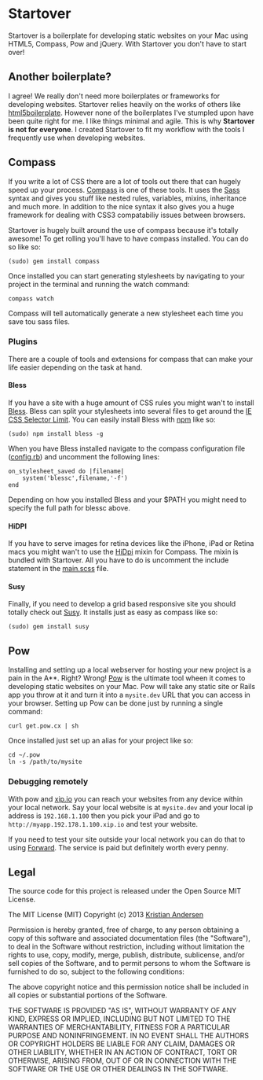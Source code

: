 # Startover

Startover is a boilerplate for developing static websites on your Mac using HTML5, Compass, Pow and jQuery. With Startover you don't have to start over!

## Another boilerplate?

I agree! We really don't need more boilerplates or frameworks for developing websites. Startover relies heavily on the works
of others like [html5boilerplate](http://html5boilerplate.com/). However none of the boilerplates I've stumpled upon have
been quite right for me. I like things minimal and agile. This is why **Startover is not for everyone**. I created Startover
to fit my workflow with the tools I frequently use when developing websites.

## Compass

If you write a lot of CSS there are a lot of tools out there that can hugely speed up your process. [Compass](http://compass-style.org) is one of these tools. It uses the [Sass](http://sass-lang.com) syntax and gives you stuff like nested rules, variables, mixins, inheritance and much more. In addition to the nice syntax it also gives you a huge framework for dealing with CSS3 compatabiliy issues between browsers.

Startover is hugely built around the use of compass because it's totally awesome! To get rolling you'll have to have compass
installed. You can do so like so:

    (sudo) gem install compass

Once installed you can start generating stylesheets by navigating to your project in the terminal and running the watch command:

    compass watch

Compass will tell automatically generate a new stylesheet each time you save tou sass files.

### Plugins

There are a couple of tools and extensions for compass that can make your life easier depending on the task at hand.

#### Bless

If you have a site with a huge amount of CSS rules you might wan't to install [Bless](http://blesscss.com). Bless can split your stylesheets into several files to get around the [IE CSS Selector Limit](http://stackoverflow.com/questions/9906794/internet-explorers-css-rules-limits). You can easily install Bless with [npm](http://npmjs.org/) like so:

    (sudo) npm install bless -g

When you have Bless installed navigate to the compass configuration file ([config.rb](config.rb)) and uncomment the following lines:

    on_stylesheet_saved do |filename|
        system('blessc',filename,'-f')
    end

Depending on how you installed Bless and your $PATH you might need to specify the full path for blessc above.

#### HiDPI

If you have to serve images for retina devices like the iPhone, iPad or Retina macs you might wan't to use the [HiDpi](git.io/hidpi) mixin for Compass. The mixin is bundled with Startover. All you have to do is uncomment the include statement in the [main.scss](main.scss) file.

#### Susy

Finally, if you need to develop a grid based responsive site you should totally check out [Susy](http://susy.oddbird.net). It installs just as easy as compass like so:

    (sudo) gem install susy

## Pow

Installing and setting up a local webserver for hosting your new project is a pain in the A\*\*. Right? Wrong! [Pow](http://pow.cx) is the ultimate tool wheen it comes to developing static websites on your Mac. Pow will take any static site or Rails app you throw at it and turn it into a ``mysite.dev`` URL that you can access in your browser. Setting up Pow can be done just by running a single command:

    curl get.pow.cx | sh

Once installed just set up an alias for your project like so:

    cd ~/.pow
    ln -s /path/to/mysite

### Debugging remotely

With pow and [xip.io](http://xip.io) you can reach your websites from any device within your local network. Say your local website is at ``mysite.dev`` and your local ip address is ``192.168.1.100`` then you pick your iPad and go to ``http://myapp.192.178.1.100.xip.io`` and test your website.

If you need to test your site outside your local network you can do that to using [Forward](https://forwardhq.com/). The service is paid but definitely worth every penny.

## Legal

The source code for this project is released under the Open Source MIT License.

The MIT License (MIT)
Copyright (c) 2013 [Kristian Andersen](http://github.com/ksmandersen)

Permission is hereby granted, free of charge, to any person obtaining a copy of this software and associated documentation files (the "Software"), to deal in the Software without restriction, including without limitation the rights to use, copy, modify, merge, publish, distribute, sublicense, and/or sell copies of the Software, and to permit persons to whom the Software is furnished to do so, subject to the following conditions:

The above copyright notice and this permission notice shall be included in all copies or substantial portions of the Software.

THE SOFTWARE IS PROVIDED "AS IS", WITHOUT WARRANTY OF ANY KIND, EXPRESS OR IMPLIED, INCLUDING BUT NOT LIMITED TO THE WARRANTIES OF MERCHANTABILITY, FITNESS FOR A PARTICULAR PURPOSE AND NONINFRINGEMENT. IN NO EVENT SHALL THE AUTHORS OR COPYRIGHT HOLDERS BE LIABLE FOR ANY CLAIM, DAMAGES OR OTHER LIABILITY, WHETHER IN AN ACTION OF CONTRACT, TORT OR OTHERWISE, ARISING FROM, OUT OF OR IN CONNECTION WITH THE SOFTWARE OR THE USE OR OTHER DEALINGS IN THE SOFTWARE.